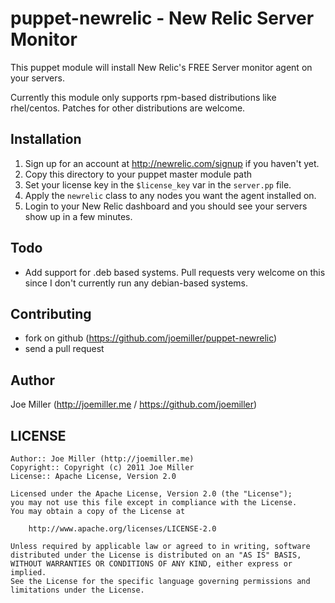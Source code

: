 puppet-newrelic - New Relic Server Monitor
==========================================

This puppet module will install New Relic's FREE Server monitor
agent on your servers.

Currently this module only supports rpm-based distributions like rhel/centos.
Patches for other distributions are welcome.

Installation
------------

1. Sign up for an account at http://newrelic.com/signup if you
   haven't yet.
2. Copy this directory to your puppet master module path
3. Set your license key in the `$license_key` var in the `server.pp` file.
4. Apply the `newrelic` class to any nodes you want the agent installed on.
5. Login to your New Relic dashboard and you should see your servers show up
   in a few minutes.

Todo
----

- Add support for .deb based systems.  Pull requests very welcome on this
  since I don't currently run any debian-based systems.
  
Contributing
------------

- fork on github (https://github.com/joemiller/puppet-newrelic)
- send a pull request

Author
------
Joe Miller (http://joemiller.me / https://github.com/joemiller)

LICENSE
-------

    Author:: Joe Miller (http://joemiller.me)
    Copyright:: Copyright (c) 2011 Joe Miller
    License:: Apache License, Version 2.0

    Licensed under the Apache License, Version 2.0 (the "License");
    you may not use this file except in compliance with the License.
    You may obtain a copy of the License at

        http://www.apache.org/licenses/LICENSE-2.0

    Unless required by applicable law or agreed to in writing, software
    distributed under the License is distributed on an "AS IS" BASIS,
    WITHOUT WARRANTIES OR CONDITIONS OF ANY KIND, either express or implied.
    See the License for the specific language governing permissions and
    limitations under the License.
